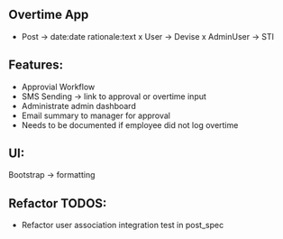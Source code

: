 ## Overtime App

- Post -> date:date rationale:text
x User -> Devise
x AdminUser -> STI

## Features:
- Approvial Workflow
- SMS Sending -> link to approval or overtime input
- Administrate admin dashboard
- Email summary to manager for approval
- Needs to be documented if employee did not log overtime

## UI:
Bootstrap -> formatting


## Refactor TODOS:
- Refactor user association integration test in post_spec
